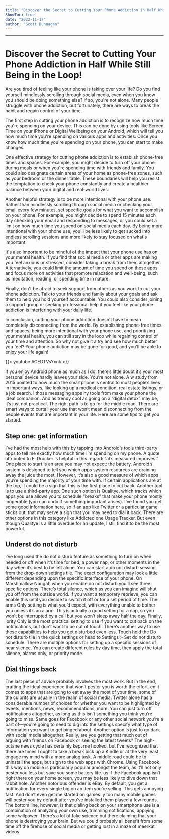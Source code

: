 ```yaml
---
title: "Discover the Secret to Cutting Your Phone Addiction in Half While Still Being in the Loop!"
ShowToc: true 
date: "2022-11-17"
author: "Scott Dunnagan"
---
```

*****
# Discover the Secret to Cutting Your Phone Addiction in Half While Still Being in the Loop!

Are you tired of feeling like your phone is taking over your life? Do you find yourself mindlessly scrolling through social media, even when you know you should be doing something else? If so, you're not alone. Many people struggle with phone addiction, but fortunately, there are ways to break the habit and regain control of your time.

The first step in cutting your phone addiction is to recognize how much time you're spending on your device. This can be done by using tools like Screen Time on your iPhone or Digital Wellbeing on your Android, which will tell you how much time you're spending on various apps and activities. Once you know how much time you're spending on your phone, you can start to make changes.

One effective strategy for cutting phone addiction is to establish phone-free times and spaces. For example, you might decide to turn off your phone during meals or when you're spending time with friends and family. You could also designate certain areas of your home as phone-free zones, such as your bedroom or the dinner table. These boundaries will help you resist the temptation to check your phone constantly and create a healthier balance between your digital and real-world lives.

Another helpful strategy is to be more intentional with your phone use. Rather than mindlessly scrolling through social media or checking your email every few minutes, set specific goals for what you want to accomplish on your phone. For example, you might decide to spend 15 minutes each day checking your email and responding to messages, or you could set a limit on how much time you spend on social media each day. By being more intentional with your phone use, you'll be less likely to get sucked into endless scrolling sessions and more likely to stay focused on what's important.

It's also important to be mindful of the impact that your phone use has on your mental health. If you find that social media or other apps are making you feel anxious or stressed, consider taking a break from them altogether. Alternatively, you could limit the amount of time you spend on these apps and focus more on activities that promote relaxation and well-being, such as meditation, reading, or spending time in nature.

Finally, don't be afraid to seek support from others as you work to cut your phone addiction. Talk to your friends and family about your goals and ask them to help you hold yourself accountable. You could also consider joining a support group or seeking professional help if you feel like your phone addiction is interfering with your daily life.

In conclusion, cutting your phone addiction doesn't have to mean completely disconnecting from the world. By establishing phone-free times and spaces, being more intentional with your phone use, and prioritizing your mental health, you can still stay in the loop while regaining control of your time and attention. So why not give it a try and see how much better you feel? Your phone addiction may be gone for good, and you'll be able to enjoy your life again!

{{< youtube ACEDTVsYxnk >}} 



 If you enjoy Android phone as much as I do, there’s little doubt it’s your most personal device  hardly leaves your side. You’re not alone. A w study from 2015 pointed to how much the smartphone is central to most people’s lives in important ways, like looking up a medical condition, real estate listings, or a job search. 
 l those messaging apps  hy tools from  make your phone the ideal companion. And as trendy  cool as going on a “digital detox” may be, it’s just not practical. The right path is to go for the middle road. There are smart ways to curtail your use that won’t mean disconnecting from the people  events that are important in your life. Here are some tips to get you started. 

 
## Step one: get information


 I’ve had the most help with this by tapping into Android’s tools  third-party apps to tell me exactly how much time I’m spending on my phone. A quote attributed to  F. Drucker is helpful in this regard: “at’s measured improves.” 
 One place to start is an area you may not expect: the battery. Android’s system is designed to tell you which apps  system resources are draining away the juice the most. However, it’s also a good measure of which apps you’re spending the majority of your time with. If certain applications are at the top, it could be a sign that this is the first place to cut back. 
 Another tool is to use a third-party app. One such option is Qualitye, which tracks which apps you use  allows you to schedule “breaks” that make your phone mostly inoperable (you can undo if something important arises). 
 I’ve found you get some good information here, so if an app like Twitter or a particular game sticks out, that may serve a sign that you may need to dial it back. There are other options in this category like Addicted one Usage Tracker. But even though Qualitye is a little overdue for an update, I still find it to be the most powerful. 

 
## Underst do not disturb


 I’ve long used the do not disturb feature as something to turn on when needed or off when it’s time for bed, a power nap, or other moments in the day when it’s best to be left alone. 
 You can start a do not disturb session from the drop-down settings tile. The exact configuration may look a little different depending upon the specific interface of your phone. 
 On Marshmallow  Nougat, when you enable do not disturb you’ll see three specific options. There’s total silence, which as you can imagine will shut you off from the outside world. If you want a temporary reprieve, you can enable this until you decide to switch it off or for a set period of time. 
 The arms Only setting is what you’d expect, with everything unable to bother you unless it’s an alarm. This is actually a good setting for a nap, so you won’t be interrupted by a call but you won’t sleep away half the day. Finally, iority Only is the most practical setting to use if you want to cut back on the notifications, but don’t want to be out of touch. 
 There’s another way to use these capabilities to help you get disturbed even less. Touch  hold the Do not disturb tile in the quick settings or head to Settings > Set do not disturb schedule. 
 There are multiple options for setting up a specific sessions of near silence. You can create different rules by day  time, then apply the total silence, alarms only, or priority mode. 

 
## Dial things back


 The last piece of advice probably involves the most work. But in the end, crafting the ideal experience that won’t pester you is worth the effort. 
 en it comes to apps that are going to eat away the most of your time, some of the culprits are usually in the realm of social media. Twitter alone has a considerable number of choices for whether you want to be highlighted by tweets, mentions, news, recommendations,  more. You can just turn off notifications altogether, as long as this isn’t something you think you’re going to miss. Same goes for Facebook or any other social network you’re a part of—you’re going to need to dig into the settings  specify what type of information you want to get pinged about. 
 Another option is just to go dark with social media altogether. Really, are you getting that much out of arguing with friends on Facebook or seeing the latest tweets? The high-octane news cycle has certainly kept me hooked, but I’ve recognized that there are times I ought to take a break  pick up a Kindle or at the very least engage my mind with a more analog task. 
 A middle road could be to uninstall the apps, but sign to the web apps with Chrome. Using Facebook this way on mobile is particularly popular amongst the  team, as it’ll not only pester you less but save you some battery life. us if the Facebook app isn’t right there on your home screen, you may be less likely to dive down that rabbit hole. 
 Another notorious offender is eBay. By default, you get a notification for every single big on an item you’re selling. This gets annoying fast. And don’t even get me started on games. y too many mobile games will pester you by default after you’ve installed them  played a few rounds. 
 The bottom line, however, is that dialing back on your smartphone use is a combination of analyzing your own use, trimming notifications,  applying some willpower. There’s a lot of fake science out there claiming that your phone is destroying your brain. But we could probably all benefit from some time off the firehose of social media or getting lost in a maze of meerkat videos. 





